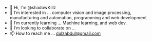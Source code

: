 - 👋 Hi, I’m @shadowKillz
- 👀 I’m interested in ... computer vision and image processing, manufacturing and automation, programming and web development
- 🌱 I’m currently learning ... Machine learning, and web dev.
- 💞️ I’m looking to collaborate on ...
- 📫 How to reach me ... dulzabdul@gmail.com


<!---
shadowKillz/shadowKillz is a ✨ special ✨ repository because its `README.md` (this file) appears on your GitHub profile.
You can click the Preview link to take a look at your changes.
--->
